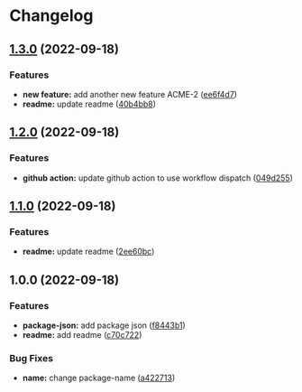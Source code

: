 # Changelog

## [1.3.0](https://github.com/briancaffey/release-testing/compare/v1.2.0...v1.3.0) (2022-09-18)


### Features

* **new feature:** add another new feature ACME-2 ([ee6f4d7](https://github.com/briancaffey/release-testing/commit/ee6f4d7c6ce236f76bb61b38c56c87bae3d4b35f))
* **readme:** update readme ([40b4bb8](https://github.com/briancaffey/release-testing/commit/40b4bb8e54806e89a49308066eb40a7d43ec1df4))

## [1.2.0](https://github.com/briancaffey/release-testing/compare/v1.1.0...v1.2.0) (2022-09-18)


### Features

* **github action:** update github action to use workflow dispatch ([049d255](https://github.com/briancaffey/release-testing/commit/049d255d7ffae163b13f584f143a28e8aece2ce4))

## [1.1.0](https://github.com/briancaffey/release-testing/compare/v1.0.0...v1.1.0) (2022-09-18)


### Features

* **readme:** update readme ([2ee60bc](https://github.com/briancaffey/release-testing/commit/2ee60bcfaf081f4e72afa1aa14c7fc5887acb7df))

## 1.0.0 (2022-09-18)


### Features

* **package-json:** add package json ([f8443b1](https://github.com/briancaffey/release-testing/commit/f8443b1ab62b231875c5d2f9c572d7167201ad78))
* **readme:** add readme ([c70c722](https://github.com/briancaffey/release-testing/commit/c70c7220fecfdf3b7abb8e5f4bf1c74ba67a6c4a))


### Bug Fixes

* **name:** change package-name ([a422713](https://github.com/briancaffey/release-testing/commit/a42271366bfe787f8a807e647e47d2a22461a2cc))
